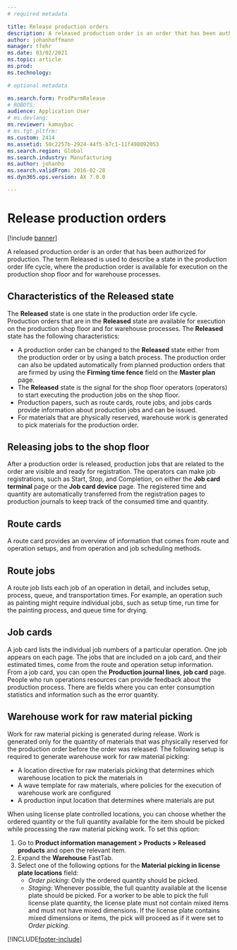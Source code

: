 ```yaml
---
# required metadata

title: Release production orders
description: A released production order is an order that has been authorized for production. The term Released is used to describe a state in the production order life cycle, where the production order is available for execution on the production shop floor and for warehouse processes. 
author: johanhoffmann
manager: tfehr
ms.date: 03/02/2021
ms.topic: article
ms.prod: 
ms.technology: 

# optional metadata

ms.search.form: ProdParmRelease
# ROBOTS: 
audience: Application User
# ms.devlang: 
ms.reviewer: kamaybac
# ms.tgt_pltfrm: 
ms.custom: 2414
ms.assetid: 50c2257b-2924-44f5-b7c1-11f498092053
ms.search.region: Global
ms.search.industry: Manufacturing
ms.author: johanho
ms.search.validFrom: 2016-02-28
ms.dyn365.ops.version: AX 7.0.0

---
```


# Release production orders

[!include [banner](../includes/banner.md)]

A released production order is an order that has been authorized for production. The term Released is used to describe a state in the production order life cycle, where the production order is available for execution on the production shop floor and for warehouse processes.

## Characteristics of the Released state

The **Released** state is one state in the production order life cycle. Production orders that are in the **Released** state are available for execution on the production shop floor and for warehouse processes. The **Released** state has the following characteristics:

- A production order can be changed to the **Released** state either from the production order or by using a batch process. The production order can also be updated automatically from planned production orders that are firmed by using the **Firming time fence** field on the **Master plan** page.
- The **Released** state is the signal for the shop floor operators (operators) to start executing the production jobs on the shop floor.
- Production papers, such as route cards, route jobs, and jobs cards provide information about production jobs and can be issued.
- For materials that are physically reserved, warehouse work is generated to pick materials for the production order.

## Releasing jobs to the shop floor

After a production order is released, production jobs that are related to the order are visible and ready for registration. The operators can make job registrations, such as Start, Stop, and Completion, on either the **Job card terminal** page or the **Job card device** page. The registered time and quantity are automatically transferred from the registration pages to production journals to keep track of the consumed time and quantity.

## Route cards

A route card provides an overview of information that comes from route and operation setups, and from operation and job scheduling methods.

## Route jobs

A route job lists each job of an operation in detail, and includes setup, process, queue, and transportation times. For example, an operation such as painting might require individual jobs, such as setup time, run time for the painting process, and queue time for drying.

## Job cards

A job card lists the individual job numbers of a particular operation. One job appears on each page. The jobs that are included on a job card, and their estimated times, come from the route and operation setup information. From a job card, you can open the **Production journal lines**, **job card** page. People who run operations resources can provide feedback about the production process. There are fields where you can enter consumption statistics and information such as the error quantity.

## Warehouse work for raw material picking

Work for raw material picking is generated during release. Work is generated only for the quantity of materials that was physically reserved for the production order before the order was released. The following setup is required to generate warehouse work for raw material picking:

- A location directive for raw materials picking that determines which warehouse location to pick the materials in
- A wave template for raw materials, where policies for the execution of warehouse work are configured
- A production input location that determines where materials are put

When using license plate controlled locations, you can choose whether the ordered quantity or the full quantity available for the item should be picked while processing the raw material picking work. To set this option:

1. Go to **Product information management \> Products \> Released products** and open the relevant item.
1. Expand the **Warehouse** FastTab.
1. Select one of the following options for the  **Material picking in license plate locations** field:
    - *Order picking*: Only the ordered quantity should be picked.
    - *Staging*: Whenever possible, the full quantity available at the license plate should be picked. For a worker to be able to pick the full license plate quantity, the license plate must not contain mixed items and must not have mixed dimensions. If the license plate contains mixed dimensions or items, the pick will proceed as if it were set to *Order picking*.

[!INCLUDE[footer-include](../../includes/footer-banner.md)]